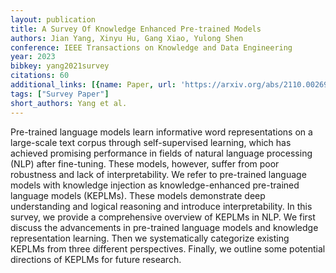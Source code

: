 ```yaml
---
layout: publication
title: A Survey Of Knowledge Enhanced Pre-trained Models
authors: Jian Yang, Xinyu Hu, Gang Xiao, Yulong Shen
conference: IEEE Transactions on Knowledge and Data Engineering
year: 2023
bibkey: yang2021survey
citations: 60
additional_links: [{name: Paper, url: 'https://arxiv.org/abs/2110.00269'}]
tags: ["Survey Paper"]
short_authors: Yang et al.
---
```

Pre-trained language models learn informative word representations on a
large-scale text corpus through self-supervised learning, which has achieved
promising performance in fields of natural language processing (NLP) after
fine-tuning. These models, however, suffer from poor robustness and lack of
interpretability. We refer to pre-trained language models with knowledge
injection as knowledge-enhanced pre-trained language models (KEPLMs). These
models demonstrate deep understanding and logical reasoning and introduce
interpretability. In this survey, we provide a comprehensive overview of KEPLMs
in NLP. We first discuss the advancements in pre-trained language models and
knowledge representation learning. Then we systematically categorize existing
KEPLMs from three different perspectives. Finally, we outline some potential
directions of KEPLMs for future research.